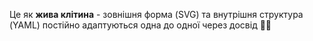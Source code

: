 Це як **жива клітина** - зовнішня форма (SVG) та внутрішня структура (YAML) постійно адаптуються одна до одної через досвід 🧬✨